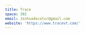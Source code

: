 ```yaml
---
title: Trace
space: 302
email: Joshuadecatur@gmail.com
website: 'https://www.tracevt.com/'
---
```


